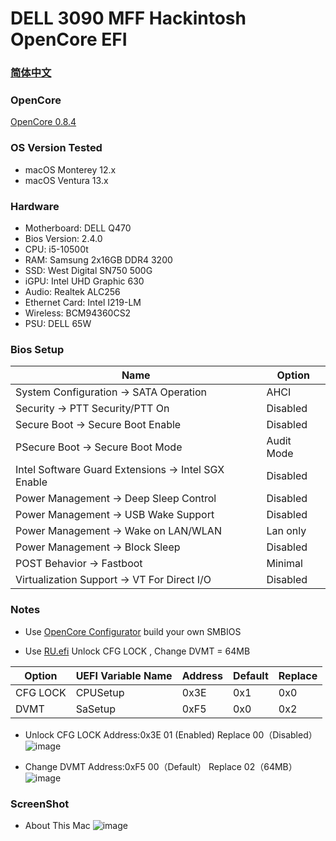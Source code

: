 # DELL 3090 MFF Hackintosh OpenCore EFI

### [简体中文](README.zh_CN.md)

### OpenCore

[OpenCore 0.8.4](https://github.com/acidanthera/OpenCorePkg)

### OS Version Tested

- macOS Monterey 12.x
- macOS Ventura  13.x 

### Hardware

- Motherboard: DELL Q470
- Bios Version: 2.4.0
- CPU: i5-10500t
- RAM: Samsung 2x16GB DDR4 3200
- SSD: West Digital SN750 500G
- iGPU: Intel UHD Graphic 630
- Audio: Realtek ALC256
- Ethernet Card: Intel I219-LM
- Wireless: BCM94360CS2
- PSU: DELL 65W 

### Bios Setup

| Name | Option |
| ----- | --- |
| System Configuration → SATA Operation | AHCI |
| Security → PTT Security/PTT On | Disabled |
| Secure Boot → Secure Boot Enable | Disabled |
| PSecure Boot → Secure Boot Mode | Audit Mode |
| Intel Software Guard Extensions → Intel SGX Enable | Disabled |
| Power Management → Deep Sleep Control | Disabled |
| Power Management → USB Wake Support | Disabled |
| Power Management → Wake on LAN/WLAN | Lan only |
| Power Management → Block Sleep | Disabled |
| POST Behavior → Fastboot | Minimal |
| Virtualization Support → VT For Direct I/O | Disabled |

### Notes
 - Use [OpenCore Configurator](https://mackie100projects.altervista.org/opencore-configurator/) build your own SMBIOS
 
 - Use [RU.efi](http://ruexe.blogspot.com/) Unlock CFG LOCK , Change DVMT = 64MB
 
| Option | UEFI Variable Name | Address | Default | Replace |
| --- | --- | --- | --- | --- |
| CFG LOCK | CPUSetup | 0x3E | 0x1 | 0x0 |
| DVMT | SaSetup | 0xF5 | 0x0 | 0x2 |

- Unlock CFG LOCK Address:0x3E  01 (Enabled) Replace 00（Disabled）
![image](https://github.com/hackintosh-efi/DELL-3090MFF-OpenCore/blob/main/RU/cpusetup.png)

- Change DVMT Address:0xF5  00（Default） Replace 02（64MB）
![image](https://github.com/hackintosh-efi/DELL-3090MFF-OpenCore/blob/main/RU/sasetup.png)


### ScreenShot 

- About This Mac
![image](https://github.com/hackintosh-efi/DELL-3090MFF-OpenCore/blob/main/ScreenShot/关于本机.png)